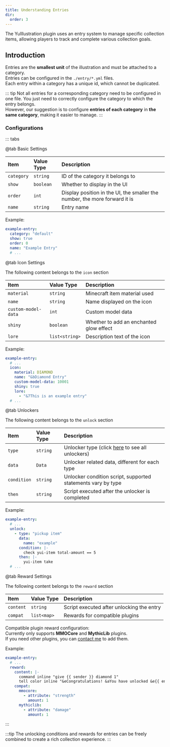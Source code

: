 ```yaml
---
title: Understanding Entries
dir:
  order: 3
---
```


The YuIllustration plugin uses an entry system to manage specific collection items, allowing players to track and complete various collection goals.

## Introduction

Entries are the **smallest unit** of the illustration and must be attached to a category.  
Entries can be configured in the `./entry/*.yml` files.  
Each entry within a category has a unique id, which cannot be duplicated.  

::: tip
Not all entries for a corresponding category need to be configured in one file. You just need to correctly configure the category to which the entry belongs.  
However, our suggestion is to configure **entries of each category** in **the same category**, making it easier to manage.
:::

### Configurations

::: tabs

@tab Basic Settings

| Item | Value Type | Description |
| :--- | :--- | :--- 
| `category` | `string` | ID of the category it belongs to |
| `show` | `boolean` | Whether to display in the UI |
| `order` | `int` | Display position in the UI, the smaller the number, the more forward it is |
| `name` | `string` | Entry name |

Example: 
```yaml
example-entry:
  category: "default"
  show: true
  order: 0
  name: "Example Entry"
  # ...
```

@tab Icon Settings

The following content belongs to the `icon` section

| Item | Value Type | Description |
| :--- | :--- | :--- 
| `material` | `string` | Minecraft item material used |
| `name` | `string` | Name displayed on the icon |
| `custom-model-data` | `int` | Custom model data |
| `shiny` | `boolean` | Whether to add an enchanted glow effect |
| `lore` | `list<string>` | Description text of the icon |

Example:
```yaml
example-entry:
  # ...
  icon:
    material: DIAMOND
    name: "&bDiamond Entry"
    custom-model-data: 10001
    shiny: true
    lore:
      - "&7This is an example entry"
  # ...
```

@tab Unlockers

The following content belongs to the `unlock` section

| Item | Value Type | Description |
| :--- | :--- | :--- 
| `type` | `string` | Unlocker type (click [here](../unlocker/README.md) to see all unlockers) |
| `data` | `Data` | Unlocker related data, different for each type |
| `condition` | `string` | Unlocker condition script, supported statements vary by type |
| `then` | `string` | Script executed after the unlocker is completed |

Example:
```yaml
example-entry:
  # ...
  unlock:
    - type: "pickup item"
      data:
        name: "example"
      condition: |-
        check yui-item total-amount == 5
      then: |-
        yui-item take
  # ...
```

@tab Reward Settings

The following content belongs to the `reward` section

| Item | Value Type | Description |
| :--- | :--- | :--- 
| `content` | `string` | Script executed after unlocking the entry |
| `compat` | `list<map>` | Rewards for compatible plugins |

Compatible plugin reward configuration:  
Currently only supports **MMOCore** and **MythicLib** plugins.  
If you need other plugins, you can [contact me](https://discord.com/invite/SzPBHGttaR) to add them.

Example:
```yaml
example-entry:
  # ...
  reward:
    content: |-
      command inline "give {{ sender }} diamond 1"
      tell color inline "&eCongratulations! &aYou have unlocked &e{{ entry }} &a!"
    compat:
      mmocore:
        - attribute: "strength"
          amount: 1
      mythiclib:
        - attribute: "damage"
          amount: 1
```

:::

:::tip
The unlocking conditions and rewards for entries can be freely combined to create a rich collection experience.
:::


